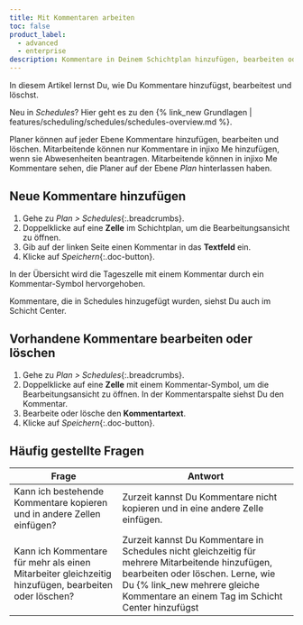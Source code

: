 ```yaml
---
title: Mit Kommentaren arbeiten
toc: false
product_label:
  - advanced
  - enterprise
description: Kommentare in Deinem Schichtplan hinzufügen, bearbeiten oder löschen (Schedules-Modul).
---
```


In diesem Artikel lernst Du, wie Du Kommentare hinzufügst, bearbeitest und löschst.

Neu in *Schedules*? Hier geht es zu den {% link_new Grundlagen | features/scheduling/schedules/schedules-overview.md %}.

Planer können auf jeder Ebene Kommentare hinzufügen, bearbeiten und löschen. Mitarbeitende können nur Kommentare in injixo Me hinzufügen, wenn sie Abwesenheiten beantragen. Mitarbeitende können in injixo Me Kommentare sehen, die Planer auf der Ebene *Plan* hinterlassen haben.

## Neue Kommentare hinzufügen

1. Gehe zu *Plan > Schedules*{:.breadcrumbs}.
2. Doppelklicke auf eine **Zelle** im Schichtplan, um die Bearbeitungsansicht zu öffnen.
3. Gib auf der linken Seite einen Kommentar in das **Textfeld** ein.
4. Klicke auf _Speichern_{:.doc-button}.

In der Übersicht wird die Tageszelle mit einem Kommentar durch ein Kommentar-Symbol hervorgehoben.

Kommentare, die in Schedules hinzugefügt wurden, siehst Du auch im Schicht Center.

## Vorhandene Kommentare bearbeiten oder löschen

1. Gehe zu *Plan > Schedules*{:.breadcrumbs}.
2. Doppelklicke auf eine **Zelle** mit einem Kommentar-Symbol, um die Bearbeitungsansicht zu öffnen. In der Kommentarspalte siehst Du den Kommentar.
3. Bearbeite oder lösche den **Kommentartext**.
4. Klicke auf _Speichern_{:.doc-button}.

## Häufig gestellte Fragen

Frage     | Antwort
--------- | ---------
Kann ich bestehende Kommentare kopieren und in andere Zellen einfügen? | Zurzeit kannst Du Kommentare nicht kopieren und in eine andere Zelle einfügen.
Kann ich Kommentare für mehr als einen Mitarbeiter gleichzeitig hinzufügen, bearbeiten oder löschen?  | Zurzeit kannst Du Kommentare in Schedules nicht gleichzeitig für mehrere Mitarbeitende hinzufügen, bearbeiten oder löschen. Lerne, wie Du {% link_new mehrere gleiche Kommentare an einem Tag im Schicht Center hinzufügst | features/scheduling/shiftcenter/add-and-delete-items.md | #elemente-für-mehrere-mitarbeiter-auf-einmal-hinzufügen %}.

